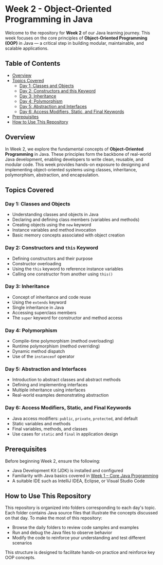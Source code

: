 # Week 2 - Object-Oriented Programming in Java

Welcome to the repository for **Week 2** of our Java learning journey. This week focuses on the core principles of **Object-Oriented Programming (OOP)** in Java — a critical step in building modular, maintainable, and scalable applications.

## Table of Contents
- [Overview](#overview)
- [Topics Covered](#topics-covered)
  - [Day 1: Classes and Objects](#day-1-classes-and-objects)
  - [Day 2: Constructors and this Keyword](#day-2-constructors-and-this-keyword)
  - [Day 3: Inheritance](#day-3-inheritance)
  - [Day 4: Polymorphism](#day-4-polymorphism)
  - [Day 5: Abstraction and Interfaces](#day-5-abstraction-and-interfaces)
  - [Day 6: Access Modifiers, Static, and Final Keywords](#day-6-access-modifiers-static-and-final-keywords)
- [Prerequisites](#prerequisites)
- [How to Use This Repository](#how-to-use-this-repository)

## Overview

In Week 2, we explore the fundamental concepts of **Object-Oriented Programming** in Java. These principles form the backbone of real-world Java development, enabling developers to write clean, reusable, and modular code. This week provides hands-on exposure to designing and implementing object-oriented systems using classes, inheritance, polymorphism, abstraction, and encapsulation.

## Topics Covered

### Day 1: Classes and Objects
- Understanding classes and objects in Java
- Declaring and defining class members (variables and methods)
- Creating objects using the `new` keyword
- Instance variables and method invocation
- Basic memory concepts associated with object creation

### Day 2: Constructors and `this` Keyword
- Defining constructors and their purpose
- Constructor overloading
- Using the `this` keyword to reference instance variables
- Calling one constructor from another using `this()`

### Day 3: Inheritance
- Concept of inheritance and code reuse
- Using the `extends` keyword
- Single inheritance in Java
- Accessing superclass members
- The `super` keyword for constructor and method access

### Day 4: Polymorphism
- Compile-time polymorphism (method overloading)
- Runtime polymorphism (method overriding)
- Dynamic method dispatch
- Use of the `instanceof` operator

### Day 5: Abstraction and Interfaces
- Introduction to abstract classes and abstract methods
- Defining and implementing interfaces
- Multiple inheritance using interfaces
- Real-world examples demonstrating abstraction

### Day 6: Access Modifiers, Static, and Final Keywords
- Java access modifiers: `public`, `private`, `protected`, and default
- Static variables and methods
- Final variables, methods, and classes
- Use cases for `static` and `final` in application design

## Prerequisites

Before beginning Week 2, ensure the following:
- Java Development Kit (JDK) is installed and configured
- Familiarity with Java basics covered in [Week 1 – Core Java Programming](https://github.com/Sukesh03/Week-01_Core_Programming)
- A suitable IDE such as IntelliJ IDEA, Eclipse, or Visual Studio Code

## How to Use This Repository

This repository is organized into folders corresponding to each day's topic. Each folder contains Java source files that illustrate the concepts discussed on that day. To make the most of this repository:

- Browse the daily folders to review code samples and examples
- Run and debug the Java files to observe behavior
- Modify the code to reinforce your understanding and test different scenarios

This structure is designed to facilitate hands-on practice and reinforce key OOP concepts.
